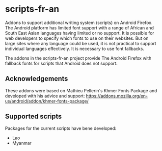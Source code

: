 scripts-fr-an
=============

Addons to support additional writing system (scripts) on Android Firefox. The Android platform has 
limited font support with a range of African and South East Asian languages having limited or no support.
It is possible for web developers to specify which fonts to use on their websites. But on large sites 
where any language could be used, it is not practical to support individual languages effectively. 
It is necessary to use font fallbacks.

The addons in the scripts-fr-an project provide The Android Firefox with fallback fonts for scripts 
that Android does not support.

Acknowledgements
----------------

These addons were based on Mathieu Pellerin's Khmer Fonts Package and developed with his advice 
and support: https://addons.mozilla.org/en-us/android/addon/khmer-fonts-package/

Supported scripts
-------------------

Packages for the current scripts have bene developed:

* Lao
* Myanmar


